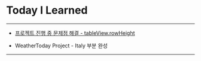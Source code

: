 # Today I Learned

---

- [프로젝트 진행 중 문제점 해결 - tableView.rowHeight](https://vincentgeranium.github.io/ios,/swift/2019/12/27/DuringProject-Study-Summary.html)

- WeatherToday Project - Italy 부분 완성

---
